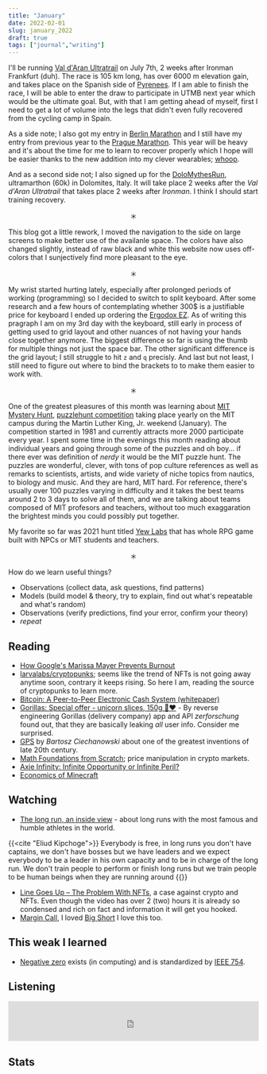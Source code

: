 ```yaml
---
title: "January"
date: 2022-02-01
slug: january_2022
draft: true
tags: ["journal","writing"]
---
```


I'll be running [Val d'Aran Ultratrail](https://www.aranbyutmb.com/en/) on July 7th, 2 weeks after Ironman Frankfurt (duh).
The race is 105 km long, has over 6000 m elevation gain, and takes place on the Spanish side of [Pyrenees](https://en.wikipedia.org/wiki/Pyrenees).
If I am able to finish the race, I will be able to enter the draw to participate in UTMB next year which would
be the ultimate goal. But, with that I am getting ahead of myself, first I need to get a lot of volume into the legs
that didn't even fully recovered from the cycling camp in Spain.

As a side note; I also got my entry in [Berlin Marathon](https://www.bmw-berlin-marathon.com/en/) and I still have my entry from
previous year to the [Prague Marathon](https://worldsmarathons.com/marathon/volkswagen-prague-marathon).
This year will be heavy and it's about the time for me to learn to recover properly which I hope
will be easier thanks to the new addition into my clever wearables; [whoop](https://www.whoop.com/).

And as a second side not; I also signed up for the [DoloMythesRun](https://dolomythsrun.it/), ultramarthon (60k) in Dolomites, Italy.
It will take place 2 weeks after the _Val d'Aran Ultratrail_ that takes place 2 weeks after _Ironman_.
I think I should start training recovery.

<center>＊</center>

This blog got a little rework, I moved the navigation to the side on large screens to make better use of the availanle space.
The colors have also changed slightly, instead of raw black and white this website now uses off-colors that I sunjectively find
more pleasant to the eye.

<center>＊</center>

My wrist started hurting lately, especially after prolonged periods of working (programming) so I decided to switch to split keyboard.
After some research and a few hours of contemplating whether 300$ is a justifiable price for keyboard I ended up ordering the [Ergodox EZ](https://ergodox-ez.com/).
As of writing this pragraph I am on my 3rd day with the keyboard, still early in process of getting used to grid layout and other nuances
of not having your hands close together anymore. The biggest difference so far is using the thumb for multiple things not just the space bar.
The other significant difference is the grid layout; I still struggle to hit `z` and `q` precisly. And last but not least, I still need to figure out
where to bind the brackets to to make them easier to work with.

<center>＊</center>

One of the greatest pleasures of this month was learning about [MIT Mystery Hunt](http://puzzles.mit.edu/), [puzzlehunt competition](https://en.wikipedia.org/wiki/MIT_Mystery_Hunt)
taking place yearly on the MIT campus during the Martin Luther King, Jr. weekend (January). The competition started in 1981 and currently attracts more
2000 participate every year. I spent some time in the evenings this month reading about individual years and going through some of the puzzles and oh boy...
if there ever was definition of _nerdy_ it would be the MIT puzzle hunt. The puzzles are wonderful, clever, with tons of pop culture references as
well as remarks to scientists, artists, and wide variety of niche topics from nautics, to biology and music. And they are hard, MIT hard.
For reference, there's usually over 100 puzzles varying in difficulty and it takes the best teams around 2 to 3 days to solve all of them,
and we are talking about teams composed of MIT profesors and teachers, without too much exaggaration the brightest minds you could possibly put together.

My favorite so far was 2021 hunt titled [Yew Labs](http://puzzles.mit.edu/2021/) that has whole RPG game built with NPCs or MIT students and teachers.

<center>＊</center>

How do we learn useful things?

* Observations (collect data, ask questions, find patterns)
* Models (build model & theory, try to explain, find out what's repeatable and what's random)
* Observations (verify predictions, find your error, confirm your theory)
* _repeat_

## Reading

- [How Google's Marissa Mayer Prevents Burnout](https://www.entrepreneur.com/article/223723)
- [larvalabs/cryptopunks](https://github.com/larvalabs/cryptopunks); seems like the trend of NFTs is not going away anytime soon,
  contrary it keeps rising. So here I am, reading the source of cryptopunks to learn more.
- [Bitcoin: A Peer-to-Peer Electronic Cash System (whitepaper)](https://bitcoin.org/bitcoin.pdf)
- [Gorillas: Special offer - unicorn slices, 150g 🦍❤️](https://zerforschung.org/posts/gorillas-en/) - By reverse engineering Gorillas (delivery company) app and API
  _zerforschung_ found out, that they are basically leaking _all_ user info. Consider me surprised.
- [GPS](https://ciechanow.ski/gps/) by _Bartosz Ciechanowski_ about one of the greatest inventions of late 20th century.
- [Math Foundations from Scratch](https://learnaifromscratch.github.io/math.html); price manipulation in crypto markets.
- [Axie Infinity: Infinite Opportunity or Infinite Peril?](https://naavik.co/business-breakdowns/axie-infinity)
- [Economics of Minecraft](https://www.alicemaz.com/writing/minecraft.html)

## Watching

- [The long run, an inside view](https://youtu.be/CeN1FeJIygQ) - about long runs with the most famous and humble athletes
  in the world.

{{<cite "Eliud Kipchoge">}}
Everybody is free, in long runs you don't have captains, we don't have bosses but we have leaders and we expect everybody to be a leader in his own capacity and to be in charge of the long run. We don't train people to perform or finish long runs but we train people to be human beings when they are running around
{{</cite>}}

- [Line Goes Up – The Problem With NFTs](https://www.youtube.com/watch?v=YQ_xWvX1n9g), a case against crypto and NFTs. Even though the video has over 2 (two) hours it is already so condensed and rich on fact and information it will get you hooked.
- [Margin Call](https://www.imdb.com/title/tt1615147/), I loved [Big Short](https://www.imdb.com/title/tt1596363) I love this too.

## This weak I learned

- [Negative zero](https://en.wikipedia.org/wiki/Signed_zero) exists (in computing) and is standardized by [IEEE 754](https://en.wikipedia.org/wiki/IEEE_754-1985).

## Listening

<iframe src="https://open.spotify.com/embed/track/2bidvM5hM1LGiEDkgp0EUz?utm_source=generator&theme=0" width="100%" height="80" frameBorder="0" allowfullscreen="" allow="autoplay; clipboard-write; encrypted-media; fullscreen; picture-in-picture"></iframe>

## Stats

